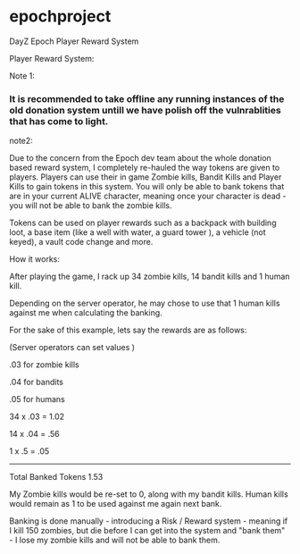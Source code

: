 epochproject
============

DayZ Epoch Player Reward System


Player Reward System:

Note 1:
### It is recommended to take offline any running instances of the old donation system untill we have polish off the vulnrablities that has come to light.

note2:

Due to the concern from the Epoch dev team about the whole donation based reward system, I completely re-hauled the way tokens are given to players. Players can use their in game Zombie kills, Bandit Kills and Player Kills to gain tokens in this system. You will only be able to bank tokens that are in your current ALIVE character, meaning once your character is dead - you will not be able to bank the zombie kills.

Tokens can be used on player rewards such as a backpack with building loot, a base item (like a well with water, a guard tower ),  a vehicle (not keyed), a vault code change and more.


 

How it works:

 After playing the game, I rack up 34 zombie kills, 14 bandit kills and 1 human kill.

 

Depending on the server operator, he may chose to use that 1 human kills against me when calculating the banking.

 

For the sake of this example, lets say the rewards are as follows:

(Server operators can set values )

.03  for zombie kills

.04 for bandits

.05 for humans

 

34 x .03  =  1.02

14 x .04  = .56

1 x .5 = .05

----------------------

Total Banked Tokens  1.53

 

My Zombie kills would be re-set to 0, along with my bandit kills. Human kills would remain as 1 to be used against me again next bank.

 

 

Banking is done manually - introducing a Risk / Reward system -  meaning if I kill 150 zombies, but die before I can get into the system and "bank them" - I lose my zombie kills and will not be able to bank them.
